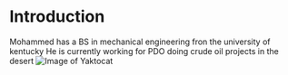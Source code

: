 # Introduction
Mohammed has a BS in mechanical engineering fron the university of kentucky
He is currently working for PDO doing crude oil projects in the desert 
![Image of Yaktocat](https://octodex.github.com/Images/Yaktocat)
